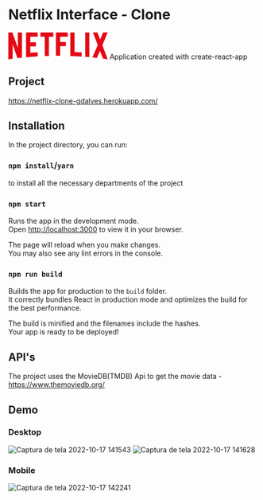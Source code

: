 # Netflix Interface - Clone

<img src="public/favicon.png" width="200">
Application created with create-react-app

## Project
https://netflix-clone-gdalves.herokuapp.com/

## Installation
In the project directory, you can run:

### `npm install`/`yarn`

to install all the necessary departments of the project

### `npm start`

Runs the app in the development mode.\
Open [http://localhost:3000](http://localhost:3000) to view it in your browser.

The page will reload when you make changes.\
You may also see any lint errors in the console.

### `npm run build`

Builds the app for production to the `build` folder.\
It correctly bundles React in production mode and optimizes the build for the best performance.

The build is minified and the filenames include the hashes.\
Your app is ready to be deployed!

## API's

The project uses the MovieDB(TMDB) Api to get the movie data - https://www.themoviedb.org/

## Demo

### Desktop
![Captura de tela 2022-10-17 141543](https://user-images.githubusercontent.com/45016362/196241358-27518910-2786-4c58-8d28-53d91efb2262.png)
![Captura de tela 2022-10-17 141628](https://user-images.githubusercontent.com/45016362/196241539-495b79e6-9863-4924-9c81-598bd3b7f493.png)

### Mobile
![Captura de tela 2022-10-17 142241](https://user-images.githubusercontent.com/45016362/196242562-45170d00-5de0-4e1e-a6ba-a2e7d2e01ab2.png)
